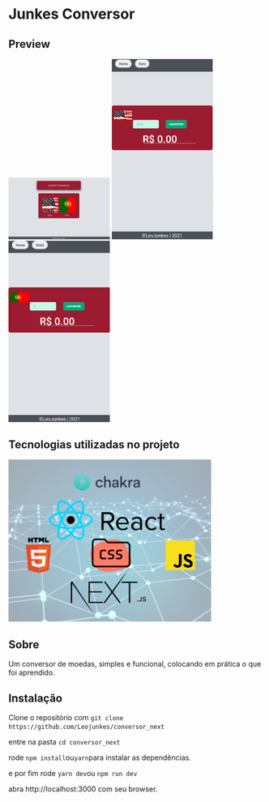# Junkes Conversor

## Preview

<img src="./public/imagens/junkesConver.png" width="200" />
<img src="./public/imagens/usdbrl.png" width="200"  />
<img src="./public/imagens/eurobrl.png" width="200" />

## Tecnologias utilizadas no projeto

<img width="400" src="./public/imagens/tecnologias1.png" />

## Sobre

Um conversor de moedas, simples e funcional, colocando em prática o que foi aprendido.

## Instalação

Clone o repositório com ```git clone https://github.com/Leojunkes/conversor_next```

entre na pasta ```cd conversor_next```

rode ```npm install```ou```yarn```para instalar as dependências.

e por fim rode ```yarn dev```ou ```npm run dev```

abra http://localhost:3000 com seu browser.
